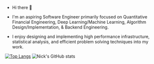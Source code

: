 - Hi there 👋

- I'm an aspiring Software Engineer primarily focused on Quantitative Financial Engineering, Deep Learning/Machine Learning, Algorithm Design/Implementation, &  Backend Engineering.

- I enjoy designing and implementing high performance infrastructure, statistical analysis, and efficient problem solving techniques into my work.

<!--
**nicksansouci/nicksansouci** is a ✨ _special_ ✨ repository because its `README.md` (this file) appears on your GitHub profile.

Here are some ideas to get you started:

- 🔭 I’m currently working on ...
- 🌱 I’m currently learning ...
- 👯 I’m looking to collaborate on ...
- 🤔 I’m looking for help with ...
- 💬 Ask me about ...
- 📫 How to reach me: ...
- 😄 Pronouns: ...
- ⚡ Fun fact: ...
-->
[![Top Langs](https://github-readme-stats.vercel.app/api/top-langs/?username=nicksansouci&layout=compact&hide=javascript&cache_seconds=1800)](https://github.com/nicksansouci/github-readme-stats)
![Nick's GitHub stats](https://github-readme-stats.vercel.app/api?username=nicksansouci&show_icons=true&theme=tokyonight&hide=contribs,issues&cache_seconds=1800)

 
